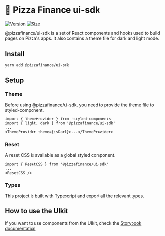 # 🍕 Pizza Finance  ui-sdk

[![Version](https://img.shields.io/npm/v/@pizzafinance/ui-sdk)](https://www.npmjs.com/package/@pizzafinance/ui-sdk) [![Size](https://img.shields.io/bundlephobia/min/@pizzafinance/ui-sdk)](https://www.npmjs.com/package/@pizzafinance/ui-sdk)

@pizzafinance/ui-sdk is a set of React components and hooks used to build pages on Pizza's apps. It also contains a theme file for dark and light mode.

## Install

`yarn add @pizzafinance/ui-sdk`

## Setup

### Theme

Before using @pizzafinance/ui-sdk, you need to provide the theme file to styled-component.

```
import { ThemeProvider } from 'styled-components'
import { light, dark } from '@pizzafinance/ui-sdk'
...
<ThemeProvider theme={isDark}>...</ThemeProvider>
```

### Reset

A reset CSS is available as a global styled component.

```
import { ResetCSS } from '@pizzafinance/ui-sdk'
...
<ResetCSS />
```

### Types

This project is built with Typescript and export all the relevant types.

## How to use the UIkit

If you want to use components from the UIkit, check the [Storybook documentation](https://pizzafinance.github.io/ui-sdk/)
